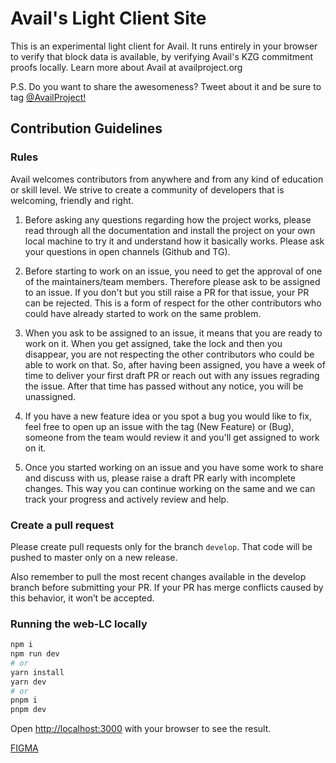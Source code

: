 
# Avail's Light Client Site

This is an experimental light client for Avail. It runs entirely in your browser to verify that block data is available, by verifying Avail's KZG commitment proofs locally. Learn more about Avail at availproject.org

P.S. Do you want to share the awesomeness? Tweet about it and be sure to tag [@AvailProject!](https://x.com/AvailProject)

## Contribution Guidelines

### Rules

Avail welcomes contributors from anywhere and from any kind of education or skill level. We strive to create a community of developers that is welcoming, friendly and right.

1. Before asking any questions regarding how the project works, please read through all the documentation and install the project on your own local machine to try it and understand how it basically works. Please ask your questions in open channels (Github and TG).

2. Before starting to work on an issue, you need to get the approval of one of the maintainers/team members. Therefore please ask to be assigned to an issue. If you don't but you still raise a PR for that issue, your PR can be rejected. This is a form of respect for the other contributors who could have already started to work on the same problem.

3. When you ask to be assigned to an issue, it means that you are ready to work on it. When you get assigned, take the lock and then you disappear, you are not respecting the other contributors who could be able to work on that. So, after having been assigned, you have a week of time to deliver your first draft PR or reach out with any issues regrading the issue. After that time has passed without any notice, you will be unassigned.

4. If you have a new feature idea or you spot a bug you would like to fix, feel free to open up an issue with the tag (New Feature) or (Bug), someone from the team would review it and you'll get assigned to work on it.

5. Once you started working on an issue and you have some work to share and discuss with us, please raise a draft PR early with incomplete changes. This way you can continue working on the same and we can track your progress and actively review and help.

### Create a pull request

Please create pull requests only for the branch `develop`. That code will be pushed to master only on a new release.

Also remember to pull the most recent changes available in the develop branch before submitting your PR. If your PR has merge conflicts caused by this behavior, it won’t be accepted.




### Running the web-LC locally

```bash
npm i
npm run dev
# or
yarn install
yarn dev
# or
pnpm i
pnpm dev
```

Open [http://localhost:3000](http://localhost:3000) with your browser to see the result.

[FIGMA](https://www.figma.com/file/xxpfvdbphpVXAJ75iTcaQk/Avail-Web-LC?type=design&node-id=41%3A5573&mode=design&t=jqdRwMVg0hd5TFe2-1)



